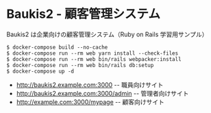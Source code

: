 # Baukis2 - 顧客管理システム

Baukis2 は企業向けの顧客管理システム（Ruby on Rails 学習用サンプル）


```
$ docker-compose build --no-cache
$ docker-compose run --rm web yarn install --check-files
$ docker-compose run --rm web bin/rails webpacker:install
$ docker-compose run --rm web bin/rails db:setup
$ docker-compose up -d
```


- http://baukis2.example.com:3000 -- 職員向けサイト
- http://baukis2.example.com:3000/admin -- 管理者向けサイト
- http://example.com:3000/mypage -- 顧客向けサイト
